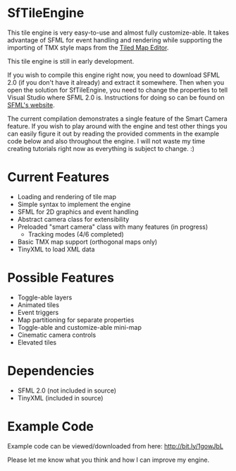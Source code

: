 SfTileEngine
==============

This tile engine is very easy-to-use and almost fully customize-able. It takes advantage of SFML for event handling and rendering while supporting the importing of TMX style maps from the [Tiled Map Editor](http://mapeditor.org).

This tile engine is still in early development.

If you wish to compile this engine right now, you need to download SFML 2.0 (if you don't have it already) and extract it somewhere. Then when you open the solution for SfTileEngine, you need to change the properties to tell Visual Studio where SFML 2.0 is. Instructions for doing so can be found on [SFML's website](http://sfml-dev.org).

The current compilation demonstrates a single feature of the Smart Camera feature. If you wish to play around with the engine and test other things you can easily figure it out by reading the provided comments in the example code below and also throughout the engine. I will not waste my time creating tutorials right now as everything is subject to change. :)

Current Features
==============
* Loading and rendering of tile map
* Simple syntax to implement the engine
* SFML for 2D graphics and event handling
* Abstract camera class for extensibility
* Preloaded "smart camera" class with many features (in progress)
  * Tracking modes (4/6 completed)
* Basic TMX map support (orthogonal maps only)
* TinyXML to load XML data

Possible Features
==============
* Toggle-able layers
* Animated tiles
* Event triggers
* Map partitioning for separate properties
* Toggle-able and customize-able mini-map
* Cinematic camera controls
* Elevated tiles

Dependencies
==============
* SFML 2.0 (not included in source)
* TinyXML (included in source)

Example Code
============
Example code can be viewed/downloaded from here: http://bit.ly/1gowJbL

Please let me know what you think and how I can improve my engine.
